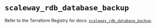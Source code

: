 # `scaleway_rdb_database_backup`

Refer to the Terraform Registry for docs: [`scaleway_rdb_database_backup`](https://registry.terraform.io/providers/scaleway/scaleway/2.49.0/docs/resources/rdb_database_backup).
